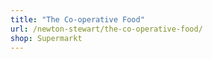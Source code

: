 ```yaml
---
title: "The Co-operative Food"
url: /newton-stewart/the-co-operative-food/
shop: Supermarkt
---
```

